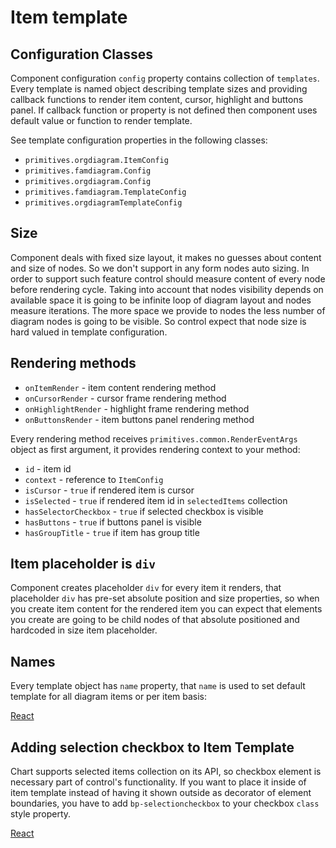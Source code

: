 # Item template

## Configuration Classes
Component configuration `config` property contains collection of `templates`. Every template is named object describing template sizes and providing callback functions to render item content, cursor, highlight and buttons panel. If callback function or property is not defined then component uses default value or function to render template.

See template configuration properties in the following classes:

* `primitives.orgdiagram.ItemConfig`
* `primitives.famdiagram.Config`
* `primitives.orgdiagram.Config`
* `primitives.famdiagram.TemplateConfig`
* `primitives.orgdiagramTemplateConfig`

## Size
Component deals with fixed size layout, it makes no guesses about content and size of nodes. So we don't support in any form nodes auto sizing. In order to support such feature control should measure content of every node before rendering cycle. Taking into account that nodes visibility depends on available space it is going to be infinite loop of diagram layout and nodes measure iterations. The more space we provide to nodes the less number of diagram nodes is going to be visible. So control expect that node size is hard valued in template configuration. 

## Rendering methods
* `onItemRender` - item content rendering method
* `onCursorRender` - cursor frame rendering method
* `onHighlightRender` - highlight frame rendering method
* `onButtonsRender` - item buttons panel rendering method

Every rendering method receives `primitives.common.RenderEventArgs` object as first argument, it provides rendering context to your method:
* `id` - item id
* `context` - reference to `ItemConfig`
* `isCursor` - `true` if rendered item is cursor
* `isSelected` - `true` if rendered item id in `selectedItems` collection
* `hasSelectorCheckbox` - `true` if selected checkbox is visible
* `hasButtons` - `true` if buttons panel is visible
* `hasGroupTitle` - `true` if item has group title

## Item placeholder is `div`
Component creates placeholder `div` for every item it renders, that placeholder `div` has pre-set absolute position and size properties, so when you create item content for the rendered item you can expect that elements you create are going to be child nodes of that absolute positioned and hardcoded in size item placeholder.

## Names
Every template object has `name` property, that `name` is used to set default template for all diagram items or per item basis:

[React](../src/Samples/ItemTemplate.js)

## Adding selection checkbox to Item Template
Chart supports selected items collection on its API, so checkbox element is necessary part of control's functionality. If you want to place it inside of item template instead of having it shown outside as decorator of element boundaries, you have to add `bp-selectioncheckbox` to your checkbox `class` style property.

[React](../src/Samples/SelectionCheckboxInItemTemplate.js)
